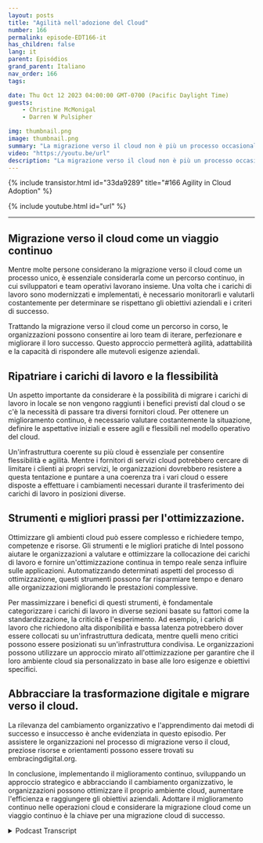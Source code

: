 ```yaml
---
layout: posts
title: "Agilità nell'adozione del Cloud"
number: 166
permalink: episode-EDT166-it
has_children: false
lang: it
parent: Episódios
grand_parent: Italiano
nav_order: 166
tags:

date: Thu Oct 12 2023 04:00:00 GMT-0700 (Pacific Daylight Time)
guests:
    - Christine McMonigal
    - Darren W Pulsipher

img: thumbnail.png
image: thumbnail.png
summary: "La migrazione verso il cloud non è più un processo occasionale, ma piuttosto un viaggio continuo che richiede valutazioni costanti, monitoraggio e adattamento per raggiungere gli obiettivi aziendali. In questo episodio del nostro podcast, l'ospite Darren Pulsipher parla con Christine McMonigal dell'importanza di adottare un miglioramento continuo nelle operazioni cloud."
video: "https://youtu.be/url"
description: "La migrazione verso il cloud non è più un processo occasionale, ma piuttosto un viaggio continuo che richiede valutazioni costanti, monitoraggio e adattamento per raggiungere gli obiettivi aziendali. In questo episodio del nostro podcast, l'ospite Darren Pulsipher parla con Christine McMonigal dell'importanza di adottare un miglioramento continuo nelle operazioni cloud."
---
```


<div>
{% include transistor.html id="33da9289" title="#166 Agility in Cloud Adoption" %}

{% include youtube.html id="url" %}
</div>

---

## Migrazione verso il cloud come un viaggio continuo

Mentre molte persone considerano la migrazione verso il cloud come un processo unico, è essenziale considerarla come un percorso continuo, in cui sviluppatori e team operativi lavorano insieme. Una volta che i carichi di lavoro sono modernizzati e implementati, è necessario monitorarli e valutarli costantemente per determinare se rispettano gli obiettivi aziendali e i criteri di successo.

Trattando la migrazione verso il cloud come un percorso in corso, le organizzazioni possono consentire ai loro team di iterare, perfezionare e migliorare il loro successo. Questo approccio permetterà agilità, adattabilità e la capacità di rispondere alle mutevoli esigenze aziendali.

## Ripatriare i carichi di lavoro e la flessibilità

Un aspetto importante da considerare è la possibilità di migrare i carichi di lavoro in locale se non vengono raggiunti i benefici previsti dal cloud o se c'è la necessità di passare tra diversi fornitori cloud. Per ottenere un miglioramento continuo, è necessario valutare costantemente la situazione, definire le aspettative iniziali e essere agili e flessibili nel modello operativo del cloud.

Un'infrastruttura coerente su più cloud è essenziale per consentire flessibilità e agilità. Mentre i fornitori di servizi cloud potrebbero cercare di limitare i clienti ai propri servizi, le organizzazioni dovrebbero resistere a questa tentazione e puntare a una coerenza tra i vari cloud o essere disposte a effettuare i cambiamenti necessari durante il trasferimento dei carichi di lavoro in posizioni diverse.

## Strumenti e migliori prassi per l'ottimizzazione.

Ottimizzare gli ambienti cloud può essere complesso e richiedere tempo, competenze e risorse. Gli strumenti e le migliori pratiche di Intel possono aiutare le organizzazioni a valutare e ottimizzare la collocazione dei carichi di lavoro e fornire un'ottimizzazione continua in tempo reale senza influire sulle applicazioni. Automatizzando determinati aspetti del processo di ottimizzazione, questi strumenti possono far risparmiare tempo e denaro alle organizzazioni migliorando le prestazioni complessive.

Per massimizzare i benefici di questi strumenti, è fondamentale categorizzare i carichi di lavoro in diverse sezioni basate su fattori come la standardizzazione, la criticità e l'esperimento. Ad esempio, i carichi di lavoro che richiedono alta disponibilità e bassa latenza potrebbero dover essere collocati su un'infrastruttura dedicata, mentre quelli meno critici possono essere posizionati su un'infrastruttura condivisa. Le organizzazioni possono utilizzare un approccio mirato all'ottimizzazione per garantire che il loro ambiente cloud sia personalizzato in base alle loro esigenze e obiettivi specifici.

## Abbracciare la trasformazione digitale e migrare verso il cloud.

La rilevanza del cambiamento organizzativo e l'apprendimento dai metodi di successo e insuccesso è anche evidenziata in questo episodio. Per assistere le organizzazioni nel processo di migrazione verso il cloud, preziose risorse e orientamenti possono essere trovati su embracingdigital.org.

In conclusione, implementando il miglioramento continuo, sviluppando un approccio strategico e abbracciando il cambiamento organizzativo, le organizzazioni possono ottimizzare il proprio ambiente cloud, aumentare l'efficienza e raggiungere gli obiettivi aziendali. Adottare il miglioramento continuo nelle operazioni cloud e considerare la migrazione cloud come un viaggio continuo è la chiave per una migrazione cloud di successo.



<details>
<summary> Podcast Transcript </summary>

<p></p>

</details>

